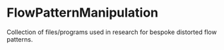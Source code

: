 # FlowPatternManipulation
Collection of files/programs used in research for bespoke distorted flow patterns.
